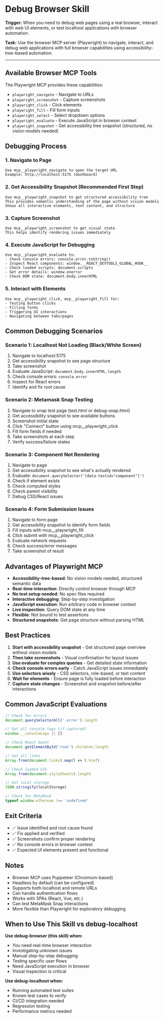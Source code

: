 # Debug Browser Skill

**Trigger:** When you need to debug web pages using a real browser, interact with web UI elements, or test localhost applications with browser automation.

**Task:** Use the browser MCP server (Playwright) to navigate, interact, and debug web applications with full browser capabilities using accessibility-tree-based automation.

---

## Available Browser MCP Tools

The Playwright MCP provides these capabilities:
- `playwright_navigate` - Navigate to URLs
- `playwright_screenshot` - Capture screenshots
- `playwright_click` - Click elements
- `playwright_fill` - Fill form inputs
- `playwright_select` - Select dropdown options
- `playwright_evaluate` - Execute JavaScript in browser context
- `playwright_snapshot` - Get accessibility tree snapshot (structured, no vision models needed)

## Debugging Process

### 1. Navigate to Page
```
Use mcp__playwright_navigate to open the target URL
Example: http://localhost:5175 (dashboard)
```

### 2. Get Accessibility Snapshot (Recommended First Step)
```
Use mcp__playwright_snapshot to get structured accessibility tree
This provides semantic understanding of the page without vision models
Shows all interactive elements, text content, and structure
```

### 3. Capture Screenshot
```
Use mcp__playwright_screenshot to get visual state
This helps identify rendering issues immediately
```

### 4. Execute JavaScript for Debugging
```
Use mcp__playwright_evaluate to:
- Check console errors: console.error.toString()
- Inspect React components: window.__REACT_DEVTOOLS_GLOBAL_HOOK__
- Check loaded scripts: document.scripts
- Get error details: window.onerror
- Check DOM state: document.body.innerHTML
```

### 5. Interact with Elements
```
Use mcp__playwright_click, mcp__playwright_fill for:
- Testing button clicks
- Filling forms
- Triggering UI interactions
- Navigating between tabs/pages
```

## Common Debugging Scenarios

### Scenario 1: Localhost Not Loading (Black/White Screen)
1. Navigate to localhost:5175
2. Get accessibility snapshot to see page structure
3. Take screenshot
4. Evaluate JavaScript: `document.body.innerHTML.length`
5. Check console errors: `console.error`
6. Inspect for React errors
7. Identify and fix root cause

### Scenario 2: Metamask Snap Testing
1. Navigate to snap test page (test.html or debug-snap.html)
2. Get accessibility snapshot to see available buttons
3. Screenshot initial state
4. Click "Connect" button using mcp__playwright_click
5. Fill form fields if needed
6. Take screenshots at each step
7. Verify success/failure states

### Scenario 3: Component Not Rendering
1. Navigate to page
2. Get accessibility snapshot to see what's actually rendered
3. Evaluate: `document.querySelector('[data-testid="component"]')`
4. Check if element exists
5. Check computed styles
6. Check parent visibility
7. Debug CSS/React issues

### Scenario 4: Form Submission Issues
1. Navigate to form page
2. Get accessibility snapshot to identify form fields
3. Fill inputs with mcp__playwright_fill
4. Click submit with mcp__playwright_click
5. Evaluate network requests
6. Check success/error messages
7. Take screenshot of result

## Advantages of Playwright MCP

- **Accessibility-tree-based**: No vision models needed, structured semantic data
- **Real-time interaction**: Directly control browser through MCP
- **No test setup needed**: No spec files required
- **Interactive debugging**: Step-by-step investigation
- **JavaScript execution**: Run arbitrary code in browser context
- **Live inspection**: Query DOM state at any time
- **Flexible**: Not bound to test assertions
- **Structured snapshots**: Get page structure without parsing HTML

## Best Practices

1. **Start with accessibility snapshot** - Get structured page overview without vision models
2. **Then take screenshots** - Visual confirmation for layout issues
3. **Use evaluate for complex queries** - Get detailed state information
4. **Check console errors early** - Catch JavaScript issues immediately
5. **Use selectors wisely** - CSS selectors, role-based, or text content
6. **Wait for elements** - Ensure page is fully loaded before interaction
7. **Capture state changes** - Screenshot and snapshot before/after interactions

## Common JavaScript Evaluations

```javascript
// Check for errors
document.querySelectorAll('.error').length

// Get all console logs (if captured)
window.__consoleLogs || []

// Check React mount
document.getElementById('root').children.length

// Get all links
Array.from(document.links).map(l => l.href)

// Check loaded CSS
Array.from(document.styleSheets).length

// Get local storage
JSON.stringify(localStorage)

// Check for MetaMask
typeof window.ethereum !== 'undefined'
```

## Exit Criteria

- ✅ Issue identified and root cause found
- ✅ Fix applied and verified
- ✅ Screenshots confirm proper rendering
- ✅ No console errors in browser context
- ✅ Expected UI elements present and functional

## Notes

- Browser MCP uses Puppeteer (Chromium-based)
- Headless by default (can be configured)
- Supports both localhost and remote URLs
- Can handle authentication flows
- Works with SPAs (React, Vue, etc.)
- Can test MetaMask Snap interactions
- More flexible than Playwright for exploratory debugging

## When to Use This Skill vs debug-localhost

**Use debug-browser (this skill) when:**
- You need real-time browser interaction
- Investigating unknown issues
- Manual step-by-step debugging
- Testing specific user flows
- Need JavaScript execution in browser
- Visual inspection is critical

**Use debug-localhost when:**
- Running automated test suites
- Known test cases to verify
- CI/CD integration needed
- Regression testing
- Performance metrics needed
